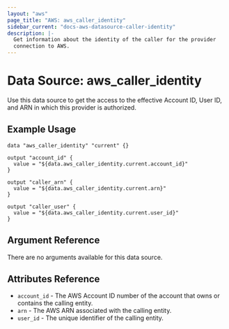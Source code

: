 ```yaml
---
layout: "aws"
page_title: "AWS: aws_caller_identity"
sidebar_current: "docs-aws-datasource-caller-identity"
description: |-
  Get information about the identity of the caller for the provider
  connection to AWS.
---
```


# Data Source: aws_caller_identity

Use this data source to get the access to the effective Account ID, User ID, and ARN in
which this provider is authorized.

## Example Usage

```hcl
data "aws_caller_identity" "current" {}

output "account_id" {
  value = "${data.aws_caller_identity.current.account_id}"
}

output "caller_arn" {
  value = "${data.aws_caller_identity.current.arn}"
}

output "caller_user" {
  value = "${data.aws_caller_identity.current.user_id}"
}
```

## Argument Reference

There are no arguments available for this data source.

## Attributes Reference

* `account_id` - The AWS Account ID number of the account that owns or contains the calling entity.
* `arn` - The AWS ARN associated with the calling entity.
* `user_id` - The unique identifier of the calling entity.
